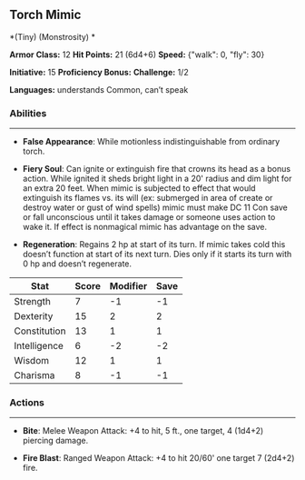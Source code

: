 ## Torch Mimic
*(Tiny) (Monstrosity) *

**Armor Class:** 12
**Hit Points:** 21 (6d4+6)
**Speed:** {"walk": 0, "fly": 30}

**Initiative:** 15
**Proficiency Bonus:**
**Challenge:** 1/2

**Languages:** understands Common, can’t speak

### Abilities
 --- 
- **False Appearance**: While motionless indistinguishable from ordinary torch.

- **Fiery Soul**: Can ignite or extinguish fire that crowns its head as a bonus action. While ignited it sheds bright light in a 20' radius and dim light for an extra 20 feet. When mimic is subjected to effect that would extinguish its flames vs. its will (ex: submerged in area of create or destroy water or gust of wind spells) mimic must make DC 11 Con save or fall unconscious until it takes damage or someone uses action to wake it. If effect is nonmagical mimic has advantage on the save.

- **Regeneration**: Regains 2 hp at start of its turn. If mimic takes cold this doesn’t function at start of its next turn. Dies only if it starts its turn with 0 hp and doesn’t regenerate.



| Stat | Score | Modifier | Save |
| ---- | ---- | ---- | ---- |
| Strength | 7 | -1 | -1 |
| Dexterity | 15 | 2 | 2 |
| Constitution | 13 | 1 | 1 |
| Intelligence | 6 | -2 | -2 |
| Wisdom | 12 | 1 | 1 |
| Charisma | 8 | -1 | -1 |

### Actions
 --- 
- **Bite**: Melee Weapon Attack: +4 to hit, 5 ft., one target, 4 (1d4+2) piercing damage.

- **Fire Blast**: Ranged Weapon Attack: +4 to hit 20/60' one target 7 (2d4+2) fire.

